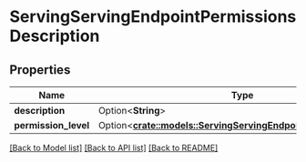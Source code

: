 # ServingServingEndpointPermissionsDescription

## Properties

Name | Type | Description | Notes
------------ | ------------- | ------------- | -------------
**description** | Option<**String**> |  | [optional]
**permission_level** | Option<[**crate::models::ServingServingEndpointPermissionLevel**](ServingServingEndpointPermissionLevel.md)> |  | [optional]

[[Back to Model list]](../README.md#documentation-for-models) [[Back to API list]](../README.md#documentation-for-api-endpoints) [[Back to README]](../README.md)


